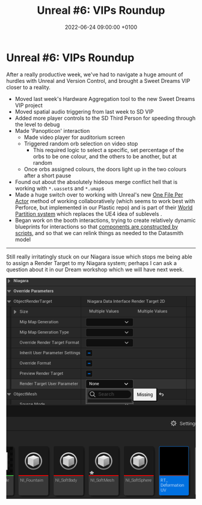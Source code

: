 ﻿---
layout: post 
title:  "Unreal #6: VIPs Roundup"
date:   2022-06-24 09:00:00 +0100 
categories: unreal
---

# Unreal #6: VIPs Roundup

After a really productive week, we've had to navigate a huge amount of hurdles with Unreal and Version Control, and brought a Sweet Dreams VIP closer to a reality.

- Moved last week's Hardware Aggregation tool to the new Sweet Dreams VIP project
- Moved spatial audio triggering from last week to SD VIP
- Added more player controls to the SD Third Person for speeding through the level to debug
- Made 'Panopticon' interaction
  - Made video player for auditorium screen
  - Triggered random orb selection on video stop
    - This required logic to select a specific, set percentage of the orbs to be one colour, and the others to be another, but at random
  - Once orbs assigned colours, the doors light up in the two colours after a short pause
- Found out about the absolutely hideous merge conflict hell that is working with `*.uasset`s and `*.umap`s
- Made a huge switch over to working with Unreal's new [One File Per Actor](https://docs.unrealengine.com/5.0/en-US/one-file-per-actor-in-unreal-engine/) method of working collaboratively (which seems to work best with Perforce, but implemented in our Plastic repo) and is part of their [World Partition system](https://docs.unrealengine.com/5.0/en-US/world-partition-in-unreal-engine/) which replaces the UE4 idea of sublevels .
- Began work on the booth interactions, trying to create relatively dynamic blueprints for interactions so that [components are constructed by scripts](https://forums.unrealengine.com/t/dynamicaly-added-components-are-not-shown-in-world-outliner/391403), and so that we can relink things as needed to the Datasmith model

---

Still really irritatingly stuck on our Niagara issue which stops me being able to assign a Render Target to my Niagara system; perhaps I can ask a question about it in our Dream workshop which we will have next week.

<a href="/docs/assets/images/unreal/rt.png">
<img src="/docs/assets/images/unreal/rt.png" width="600" alt="rt">
</a>